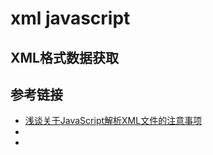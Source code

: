 # xml javascript

## XML格式数据获取

## 参考链接

- [浅谈关于JavaScript解析XML文件的注意事项](https://www.cnblogs.com/anhelida/p/3963951.html)
- []()
- []()